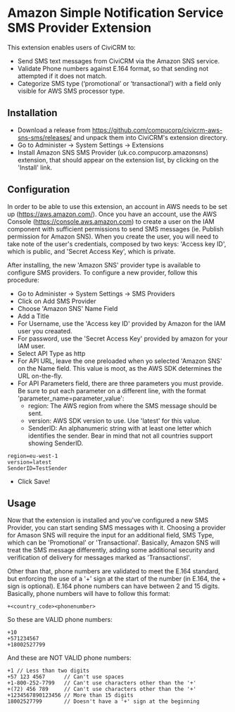 Amazon Simple Notification Service SMS Provider Extension
======
This extension enables users of CiviCRM to:

- Send SMS text messages from CiviCRM via the Amazon SNS service.
- Validate Phone numbers against E.164 format, so that sending not attempted if it does not match.
- Categorize SMS type (‘promotional’ or ‘transactional’) with a field only visible for AWS SMS processor type.

Installation
------
- Download a release from https://github.com/compucorp/civicrm-aws-sns-sms/releases/ and unpack them into CiviCRM's extension directory.
- Go to Administer -> System Settings -> Extensions
- Install Amazon SNS SMS Provider (uk.co.compucorp.amazonsns) extension, that should appear on the extension list, by clicking on the 'Install' link.

Configuration
------
In order to be able to use this extension, an account in AWS needs to be set up (https://aws.amazon.com/). Once you have an account, use
the AWS Console (https://console.aws.amazon.com) to create a user on the IAM component with sufficient permissions to send SMS messages (ie. Publish
permission for Amazon SNS). When you create the user, you will need to take note of the user's credentials, composed by two keys:
'Access key ID', which is public, and 'Secret Access Key', which is private.

After installing, the new 'Amazon SNS' provider type is available to configure SMS providers. To configure a new provider, follow this
procedure:
- Go to Administer -> System Settings -> SMS Providers
- Click on Add SMS Provider
- Choose 'Amazon SNS' Name Field
- Add a Title
- For Username, use the 'Access key ID' provided by Amazon for the IAM user you creaated.
- For password, use the 'Secret Access Key' provided by amazon for your IAM user.
- Select API Type as http
- For API URL, leave the one preloaded when yo selected 'Amazon SNS' on the Name field. This value is moot, as the AWS SDK determines the URL on-the-fly.
- For API Parameters field, there are three parameters you must provide. Be sure to put each parameter on a
 different line, with the format 'parameter_name=parameter_value':
  - region: The AWS region from where the SMS message should be sent.
  - version: AWS SDK version to use. Use 'latest' for this value.
  - SenderID: An alphanumeric string with at least one letter which identifies the sender. Bear in mind that not all countries support showing SenderID.
```
region=eu-west-1
version=latest
SenderID=TestSender
```
- Click Save!

Usage
------
Now that the extension is installed and you've configured a new SMS Provider, you can start sending SMS messages with it. Choosing a
provider for Amason SNS will require the input for an additional field, SMS Type, which can be 'Promotional' or 'Transactional'.
Basically, Amazon SNS will treat the SMS message differently, adding some additional security and verification of delivery for messages
marked as 'Transactionsl'.

Other than that, phone numbers are validated to meet the E.164 standard, but enforcing the use of a '+' sign at the start of the number (in E.164, the +
sign is optional). E.164 phone numbers can have between 2 and 15 digits. Basically, phone numbers will have to follow this format:

```
+<country_code><phonenumber>
```

So these are VALID phone numbers:

```
+10
+571234567
+18002527799
```

And these are NOT VALID phone numbers:

```
+1 // Less than two digits
+57 123 4567      // Can't use spaces
+1-800-252-7799   // Can't use characters other than the '+'
+(72) 456 789     // Can't use characters other than the '+'
+1234567890123456 // More than 15 digits
18002527799       // Doesn't have a '+' sign at the beginning
```
